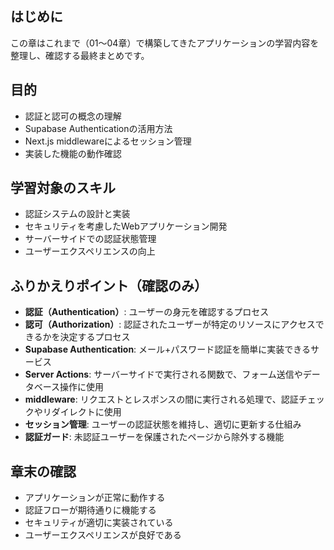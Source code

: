 ## はじめに

この章はこれまで（01〜04章）で構築してきたアプリケーションの学習内容を整理し、確認する最終まとめです。

## 目的

- 認証と認可の概念の理解
- Supabase Authenticationの活用方法
- Next.js middlewareによるセッション管理
- 実装した機能の動作確認

## 学習対象のスキル

- 認証システムの設計と実装
- セキュリティを考慮したWebアプリケーション開発
- サーバーサイドでの認証状態管理
- ユーザーエクスペリエンスの向上

## ふりかえりポイント（確認のみ）

- **認証（Authentication）**: ユーザーの身元を確認するプロセス
- **認可（Authorization）**: 認証されたユーザーが特定のリソースにアクセスできるかを決定するプロセス
- **Supabase Authentication**: メール+パスワード認証を簡単に実装できるサービス
- **Server Actions**: サーバーサイドで実行される関数で、フォーム送信やデータベース操作に使用
- **middleware**: リクエストとレスポンスの間に実行される処理で、認証チェックやリダイレクトに使用
- **セッション管理**: ユーザーの認証状態を維持し、適切に更新する仕組み
- **認証ガード**: 未認証ユーザーを保護されたページから除外する機能

## 章末の確認

- アプリケーションが正常に動作する
- 認証フローが期待通りに機能する
- セキュリティが適切に実装されている
- ユーザーエクスペリエンスが良好である
